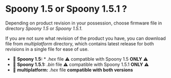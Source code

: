 # Spoony 1.5 or Spoony 1.5.1 ?
Depending on product revision in your possession, choose firmware file in directory *Spoony 1.5* or *Spoony 1.5.1*.

If you are not sure what revision of the product you have, you can download file from *multiplatform* directory, which contains latest release for both revisions in a single file for ease of use.

* 📁 **Spoony 1.5:** * *.hex* file ⚠️ compatible with Spoony 1.5 **ONLY** ⚠️
* 📁 **Spoony 1.5.1:**  *.bin* file ⚠️ compatible with Spoony 1.5.1 **ONLY** ⚠️
* 📁 **multiplatform:**  *.hex* file **compatible with both versions**